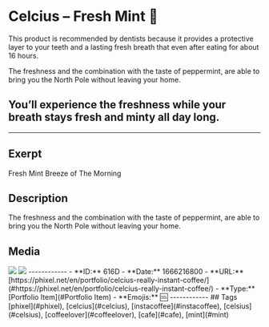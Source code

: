 # Celcius – Fresh Mint 🌿
This product is recommended by dentists because it provides a protective layer to your teeth and a lasting fresh breath that even after eating for about 16 hours.

The freshness and the combination with the taste of peppermint, are able to bring you the North Pole without leaving your home.

## You’ll experience the freshness while your breath stays fresh and minty all day long.

------------
## Exerpt
Fresh Mint Breeze of The Morning
## Description
The freshness and the combination with the taste of peppermint, are able to bring you the North Pole without leaving your home.
## Media
<img src="media/mint.webp">
<img src="media/mint.webp">
------------
- **ID:** 616D
- **Date:** 1666216800
- **URL:** [https://phixel.net/en/portfolio/celcius-really-instant-coffee/](#https://phixel.net/en/portfolio/celcius-really-instant-coffee/)
- **Type:** [Portfolio Item](#Portfolio Item)
- **Emojis:** 🆒
------------
## Tags
[phixel](#phixel), [celcius](#celcius), [instacoffee](#instacoffee), [celsius](#celsius), [coffeelover](#coffeelover), [cafe](#cafe), [mint](#mint)